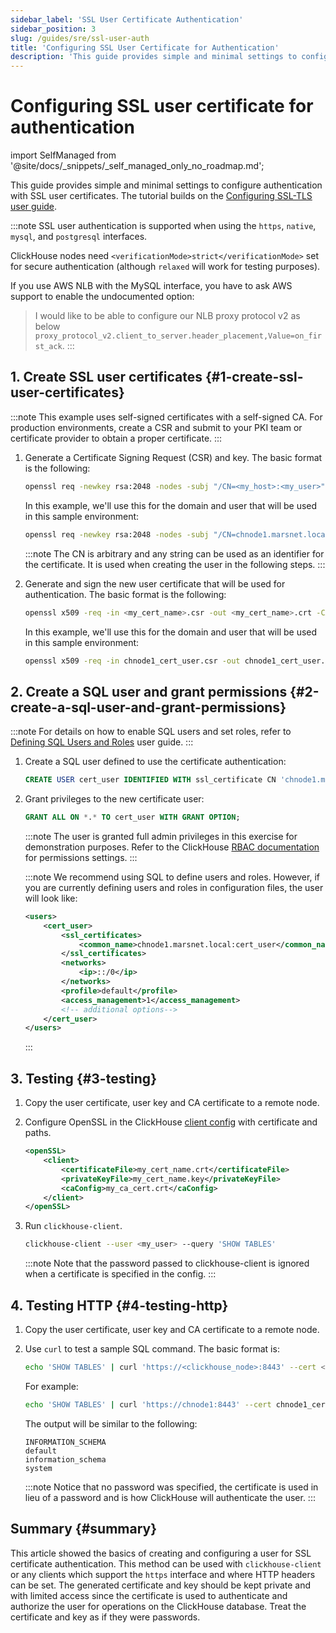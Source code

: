 ```yaml
---
sidebar_label: 'SSL User Certificate Authentication'
sidebar_position: 3
slug: /guides/sre/ssl-user-auth
title: 'Configuring SSL User Certificate for Authentication'
description: 'This guide provides simple and minimal settings to configure authentication with SSL user certificates.'
---
```


# Configuring SSL user certificate for authentication
import SelfManaged from '@site/docs/_snippets/_self_managed_only_no_roadmap.md';

<SelfManaged />

This guide provides simple and minimal settings to configure authentication with SSL user certificates. The tutorial builds on the [Configuring SSL-TLS user guide](../configuring-ssl.md).

:::note
SSL user authentication is supported when using the `https`, `native`, `mysql`, and `postgresql` interfaces.

ClickHouse nodes need `<verificationMode>strict</verificationMode>` set for secure authentication (although `relaxed` will work for testing purposes).

If you use AWS NLB with the MySQL interface, you have to ask AWS support to enable the undocumented option:

> I would like to be able to configure our NLB proxy protocol v2 as below `proxy_protocol_v2.client_to_server.header_placement,Value=on_first_ack`.
:::

## 1. Create SSL user certificates {#1-create-ssl-user-certificates}

:::note
This example uses self-signed certificates with a self-signed CA. For production environments, create a CSR and submit to your PKI team or certificate provider to obtain a proper certificate.
:::


1. Generate a Certificate Signing Request (CSR) and key. The basic format is the following:
    ```bash
    openssl req -newkey rsa:2048 -nodes -subj "/CN=<my_host>:<my_user>"  -keyout <my_cert_name>.key -out <my_cert_name>.csr
    ```
    In this example, we'll use this for the domain and user that will be used in this sample environment:
    ```bash
    openssl req -newkey rsa:2048 -nodes -subj "/CN=chnode1.marsnet.local:cert_user"  -keyout chnode1_cert_user.key -out chnode1_cert_user.csr
    ```
    :::note
    The CN is arbitrary and any string can be used as an identifier for the certificate. It is used when creating the user in the following steps.
    :::

2.  Generate and sign the new user certificate that will be used for authentication. The basic format is the following:
    ```bash
    openssl x509 -req -in <my_cert_name>.csr -out <my_cert_name>.crt -CA <my_ca_cert>.crt -CAkey <my_ca_cert>.key -days 365
    ```
    In this example, we'll use this for the domain and user that will be used in this sample environment:
    ```bash
    openssl x509 -req -in chnode1_cert_user.csr -out chnode1_cert_user.crt -CA marsnet_ca.crt -CAkey marsnet_ca.key -days 365
    ```

## 2. Create a SQL user and grant permissions {#2-create-a-sql-user-and-grant-permissions}

:::note
For details on how to enable SQL users and set roles, refer to [Defining SQL Users and Roles](index.md) user guide.
:::

1. Create a SQL user defined to use the certificate authentication:
    ```sql
    CREATE USER cert_user IDENTIFIED WITH ssl_certificate CN 'chnode1.marsnet.local:cert_user';
    ```

2. Grant privileges to the new certificate user:
    ```sql
    GRANT ALL ON *.* TO cert_user WITH GRANT OPTION;
    ```
    :::note
    The user is granted full admin privileges in this exercise for demonstration purposes. Refer to the ClickHouse [RBAC documentation](/guides/sre/user-management/index.md) for permissions settings.
    :::

    :::note
    We recommend using SQL to define users and roles. However, if you are currently defining users and roles in configuration files, the user will look like:
    ```xml
    <users>
        <cert_user>
            <ssl_certificates>
                <common_name>chnode1.marsnet.local:cert_user</common_name>
            </ssl_certificates>
            <networks>
                <ip>::/0</ip>
            </networks>
            <profile>default</profile>
            <access_management>1</access_management>
            <!-- additional options-->
        </cert_user>
    </users>
    ```
    :::


## 3. Testing {#3-testing}

1. Copy the user certificate, user key and CA certificate to a remote node.

2. Configure OpenSSL in the ClickHouse [client config](/interfaces/cli.md#configuration_files) with certificate and paths.

    ```xml
    <openSSL>
        <client>
            <certificateFile>my_cert_name.crt</certificateFile>
            <privateKeyFile>my_cert_name.key</privateKeyFile>
            <caConfig>my_ca_cert.crt</caConfig>
        </client>
    </openSSL>
    ```

3. Run `clickhouse-client`.
    ```bash
    clickhouse-client --user <my_user> --query 'SHOW TABLES'
    ```
    :::note
    Note that the password passed to clickhouse-client is ignored when a certificate is specified in the config.
    :::


## 4. Testing HTTP {#4-testing-http}

1. Copy the user certificate, user key and CA certificate to a remote node.

2. Use `curl` to test a sample SQL command. The basic format is:
    ```bash
    echo 'SHOW TABLES' | curl 'https://<clickhouse_node>:8443' --cert <my_cert_name>.crt --key <my_cert_name>.key --cacert <my_ca_cert>.crt -H "X-ClickHouse-SSL-Certificate-Auth: on" -H "X-ClickHouse-User: <my_user>" --data-binary @-
    ```
    For example:
    ```bash
    echo 'SHOW TABLES' | curl 'https://chnode1:8443' --cert chnode1_cert_user.crt --key chnode1_cert_user.key --cacert marsnet_ca.crt -H "X-ClickHouse-SSL-Certificate-Auth: on" -H "X-ClickHouse-User: cert_user" --data-binary @-
    ```
    The output will be similar to the following:
    ```response
    INFORMATION_SCHEMA
    default
    information_schema
    system
    ```
    :::note
    Notice that no password was specified, the certificate is used in lieu of a password and is how ClickHouse will authenticate the user.
    :::


## Summary {#summary}

This article showed the basics of creating and configuring a user for SSL certificate authentication. This method can be used with `clickhouse-client` or any clients which support the `https` interface and where HTTP headers can be set. The generated certificate and key should be kept private and with limited access since the certificate is used to authenticate and authorize the user for operations on the ClickHouse database. Treat the certificate and key as if they were passwords.

